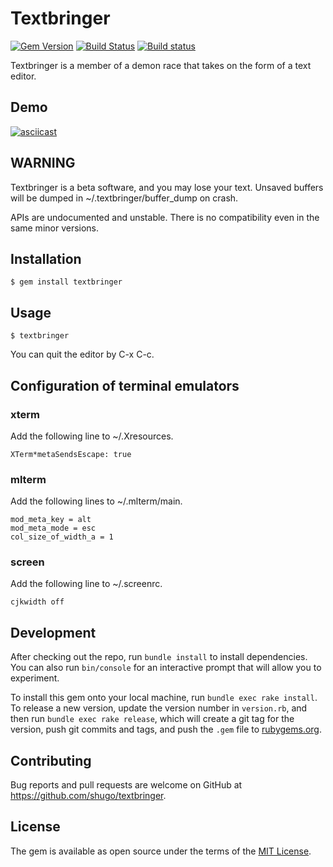 # Textbringer

[![Gem Version](https://badge.fury.io/rb/textbringer.svg)](https://badge.fury.io/rb/textbringer)
[![Build Status](https://travis-ci.org/shugo/textbringer.svg?branch=master)](https://travis-ci.org/shugo/textbringer)
[![Build status](https://ci.appveyor.com/api/projects/status/n20vtpfgcgii5jtc?svg=true)](https://ci.appveyor.com/project/shugo31737/textbringer)

Textbringer is a member of a demon race that takes on the form of a text
editor.

## Demo

[![asciicast](https://asciinema.org/a/100156.png)](https://asciinema.org/a/100156)

## WARNING

Textbringer is a beta software, and you may lose your text.  Unsaved buffers
will be dumped in ~/.textbringer/buffer_dump on crash.

APIs are undocumented and unstable.  There is no compatibility even in the same
minor versions.

## Installation

    $ gem install textbringer

## Usage

    $ textbringer

You can quit the editor by C-x C-c.

## Configuration of terminal emulators

### xterm

Add the following line to ~/.Xresources.

    XTerm*metaSendsEscape: true

### mlterm

Add the following lines to ~/.mlterm/main.

    mod_meta_key = alt
    mod_meta_mode = esc
    col_size_of_width_a = 1

### screen

Add the following line to ~/.screenrc.

    cjkwidth off

## Development

After checking out the repo, run `bundle install` to install dependencies. You can also run `bin/console` for an interactive prompt that will allow you to experiment.

To install this gem onto your local machine, run `bundle exec rake install`. To release a new version, update the version number in `version.rb`, and then run `bundle exec rake release`, which will create a git tag for the version, push git commits and tags, and push the `.gem` file to [rubygems.org](https://rubygems.org).

## Contributing

Bug reports and pull requests are welcome on GitHub at https://github.com/shugo/textbringer.


## License

The gem is available as open source under the terms of the [MIT License](http://opensource.org/licenses/MIT).

